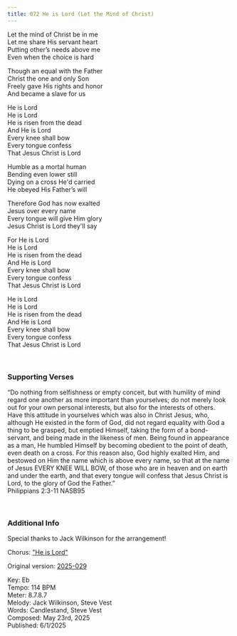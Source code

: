 ```yaml
---
title: 072 He is Lord (Let the Mind of Christ)
---
```


Let the mind of Christ be in me \
Let me share His servant heart \
Putting other’s needs above me \
Even when the choice is hard

Though an equal with the Father \
Christ the one and only Son \
Freely gave His rights and honor \
And became a slave for us

He is Lord \
He is Lord \
He is risen from the dead \
And He is Lord \
Every knee shall bow \
Every tongue confess \
That Jesus Christ is Lord

Humble as a mortal human \
Bending even lower still \
Dying on a cross He'd carried \
He obeyed His Father’s will

Therefore God has now exalted \
Jesus over every name \
Every tongue will give Him glory \
Jesus Christ is Lord they'll say

For He is Lord \
He is Lord \
He is risen from the dead \
And He is Lord \
Every knee shall bow \
Every tongue confess \
That Jesus Christ is Lord

He is Lord \
He is Lord \
He is risen from the dead \
And He is Lord \
Every knee shall bow \
Every tongue confess \
That Jesus Christ is Lord
 
<br />

### Supporting Verses ###

“Do nothing from selfishness or empty conceit, 
but with humility of mind regard one another as more important than yourselves; 
do not merely look out for your own personal interests, but also for the interests of others. 
Have this attitude in yourselves which was also in Christ Jesus, who, although He existed in the form of God, 
did not regard equality with God a thing to be grasped, but emptied Himself, taking the form of a bond-servant, 
and being made in the likeness of men. Being found in appearance as a man, 
He humbled Himself by becoming obedient to the point of death, even death on a cross. 
For this reason also, God highly exalted Him, and bestowed on Him the name which is above every name, 
so that at the name of Jesus EVERY KNEE WILL BOW, of those who are in heaven and on earth and under the earth, 
and that every tongue will confess that Jesus Christ is Lord, to the glory of God the Father.” \
Philippians 2:3-11 NASB95

<br />

### Additional Info

Special thanks to Jack Wilkinson for the arrangement!

Chorus: ["He is Lord"](https://hymnary.org/person/Vest_Steve?tab=texts)

Original version: [2025-029](https://candlestandmusic.com/2025-songs/2025-029/)

Key: Eb \
Tempo: 114 BPM \
Meter: 8.7.8.7 \
Melody: Jack Wilkinson, Steve Vest \
Words: Candlestand, Steve Vest \
Composed: May 23rd, 2025 \
Published: 6/1/2025

